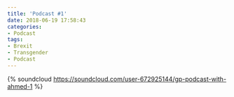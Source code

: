 ```yaml
---
title: 'Podcast #1'
date: 2018-06-19 17:58:43
categories:
- Podcast
tags:
- Brexit
- Transgender
- Podcast
---
```


{% soundcloud 
https://soundcloud.com/user-672925144/gp-podcast-with-ahmed-1 %}
